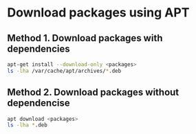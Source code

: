 # Download packages using APT

## Method 1. Download packages with dependencies

```bash
apt-get install --download-only <packages>
ls -lha /var/cache/apt/archives/*.deb
```

## Method 2. Download packages without dependencise

```bash
apt download <packages>
ls -lha *.deb
```